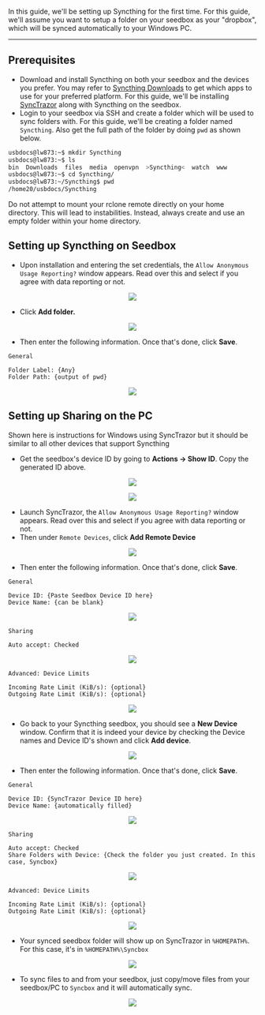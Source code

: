 In this guide, we'll be setting up Syncthing for the first time. For this guide, we'll assume you want to setup a folder on your seedbox as your "dropbox", which will be synced automatically to your Windows PC.

***

## Prerequisites

* Download and install Syncthing on both your seedbox and the devices you prefer. You may refer to [Syncthing Downloads](https://syncthing.net/downloads/) to get which apps to use for your preferred platform. For this guide, we'll be installing [SyncTrazor](https://github.com/canton7/SyncTrayzor) along with Syncthing on the seedbox.
* Login to your seedbox via SSH and create a folder which will be used to sync folders with. For this guide, we'll be creating a folder named `Syncthing`. Also get the full path of the folder by doing `pwd` as shown below.

```sh
usbdocs@lw873:~$ mkdir Syncthing
usbdocs@lw873:~$ ls
bin  Downloads  files  media  openvpn  >Syncthing<  watch  www
usbdocs@lw873:~$ cd Syncthing/
usbdocs@lw873:~/Syncthing$ pwd
/home20/usbdocs/Syncthing
```

<p class="callout warning">Do not attempt to mount your rclone remote directly on your home directory. This will lead to instabilities. Instead, always create and use an empty folder within your home directory.</p>

## Setting up Syncthing on Seedbox

* Upon installation and entering the set credentials, the `Allow Anonymous Usage Reporting?` window appears. Read over this and select if you agree with data reporting or not.

<p align="center"><img src="https://docs.usbx.me/uploads/images/gallery/2020-06/image-1591016890789.png"></p>

* Click **Add folder.**

<p align="center"><img src="https://docs.usbx.me/uploads/images/gallery/2020-06/image-1591016950158.png"></p>

* Then enter the following information. Once that's done, click **Save**.

```
General

Folder Label: {Any}
Folder Path: {output of pwd}
```

<p align="center"><img src="https://docs.usbx.me/uploads/images/gallery/2020-06/image-1591017266359.png"></p>

## Setting up Sharing on the PC

<c><p class="callout info">Shown here is instructions for Windows using SyncTrazor but it should be similar to all other devices that support Syncthing</p></c>

* Get the seedbox's device ID by going to **Actions -> Show ID**. Copy the generated ID above.

<p align="center"><img src="https://docs.usbx.me/uploads/images/gallery/2020-06/image-1591017803312.png"></p>
<p align="center"><img src="https://docs.usbx.me/uploads/images/gallery/2020-06/image-1591018018955.png"></p>

* Launch SyncTrazor, the `Allow Anonymous Usage Reporting?` window appears. Read over this and select if you agree with data reporting or not.
* Then under `Remote Devices`, click **Add Remote Device**

<p align="center"><img src="https://docs.usbx.me/uploads/images/gallery/2020-06/image-1591018219049.png"></p>

* Then enter the following information. Once that's done, click **Save**.

```
General

Device ID: {Paste Seedbox Device ID here}
Device Name: {can be blank}
```

<p align="center"><img src="https://docs.usbx.me/uploads/images/gallery/2020-06/image-1591018425722.png"></p>

```
Sharing

Auto accept: Checked
```

<p align="center"><img src="https://docs.usbx.me/uploads/images/gallery/2020-06/image-1591018505299.png"></p>

```
Advanced: Device Limits

Incoming Rate Limit (KiB/s): {optional}
Outgoing Rate Limit (KiB/s): {optional}
```

<p align="center"><img src="https://docs.usbx.me/uploads/images/gallery/2020-06/image-1591018652458.png"></p>

* Go back to your Syncthing seedbox, you should see a **New Device** window. Confirm that it is indeed your device by checking the Device names and Device ID's shown and click **Add device**.

<p align="center"><img src="https://docs.usbx.me/uploads/images/gallery/2020-06/image-1591018836725.png"></p>


* Then enter the following information. Once that's done, click **Save**.

```
General

Device ID: {SyncTrazor Device ID here}
Device Name: {automatically filled}
```

<p align="center"><img src="https://docs.usbx.me/uploads/images/gallery/2020-06/image-1591018933795.png"></p>

```
Sharing

Auto accept: Checked
Share Folders with Device: {Check the folder you just created. In this case, Syncbox}
```

<p align="center"><img src="https://docs.usbx.me/uploads/images/gallery/2020-06/image-1591019017451.png"></p>

```
Advanced: Device Limits

Incoming Rate Limit (KiB/s): {optional}
Outgoing Rate Limit (KiB/s): {optional}
```

<p align="center"><img src="https://docs.usbx.me/uploads/images/gallery/2020-06/image-1591019088052.png"></p>

* Your synced seedbox folder will show up on SyncTrazor in `%HOMEPATH%`. For this case, it's in `%HOMEPATH%\Syncbox`

<p align="center"><img src="https://docs.usbx.me/uploads/images/gallery/2020-06/image-1591019503399.png"></p>

* To sync files to and from your seedbox, just copy/move files from your seedbox/PC to `Syncbox` and it will automatically sync.

<p align="center"><img src="https://docs.usbx.me/uploads/images/gallery/2020-06/image-1591019713813.png"></p>